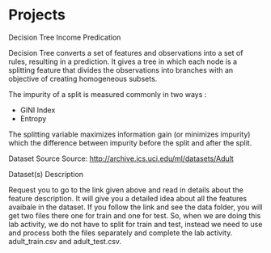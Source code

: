 # Projects
Decision Tree Income Predication

Decision Tree converts a set of features and observations into a set of rules, resulting in a prediction.
It gives a tree in which each node is a splitting feature that divides the observations into branches with an objective of creating homogeneous subsets.

The impurity of a split is measured commonly in two ways :

* GINI Index
* Entropy

The splitting variable maximizes information gain (or minimizes impurity) which the difference between impurity before the split and after the split.

Dataset Source
Source:
http://archive.ics.uci.edu/ml/datasets/Adult

Dataset(s) Description

Request you to go to the link given above and read in details about the feature description.
It will give you a detailed idea about all the features avaibale in the dataset.
If you follow the link and see the data folder, you will get two files there one for train and one for test.
So, when we are doing this lab activity, we do not have to split for train and test, instead we need to use and process both the files separately and complete the lab activity. adult_train.csv and adult_test.csv.
